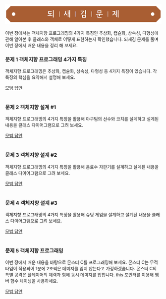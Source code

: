 ![](../../images/exercise_title.png "되새김문제")

이번 장에서는 객체지향 프로그래밍의 4가지 특징인 추상화, 캡슐화, 상속성, 다형성에 관해 알아본 후 클래스와 객체로 어떻게 표현하는지 확인했습니다. 되새김 문제를 풀며 이번 장에서 배운 내용을 정리 해 보세요.

### 문제 1 객체지향 프로그래밍 4가지 특징
객체지향 프로그래밍은 추상화, 캡슐화, 상속성, 다형성 등 4가지 특징이 있습니다. 각 특징의 핵심을 요약해서 설명해 보세요.

[모범 답안](https://github.com/mystous/DoItCPP/tree/main/exercise/ch07/solution_02.md "문제 1번 정답")
<br /><br />

### 문제 2 객체지향 설계 #1
객체지향 프로그래밍의 4가지 특징을 활용해 야구팀의 선수와 코치를 설계하고 설계된 내용을 클래스 다이어그램으로 그려 보세요.

[모범 답안](https://github.com/mystous/DoItCPP/tree/main/exercise/ch07/solution_02.md "문제 2번 정답")
<br /><br />

### 문제 3 객체지향 설계 #2
객체지향 프로그래밍의 4가지 특징을 활용해 음료수 자판기를 설계하고 설계된 내용을 클래스 다이어그램으로 그려 보세요.

[모범 답안](https://github.com/mystous/DoItCPP/tree/main/exercise/ch07/solution_03.md "문제 3번 정답")
<br /><br />

### 문제 4 객체지향 설계 #3
객체지향 프로그래밍의 4가지 특징을 활용해 슈팅 게임을 설계하고 설계된 내용을 클래스 다이어그램으로 그려 보세요.

[모범 답안](https://github.com/mystous/DoItCPP/tree/main/exercise/ch07/solution_04.md "문제 4번 정답")
<br /><br />

### 문제 5 객체지향 프로그래밍
이번 장에서 배운 내용을 바탕으로 몬스터 C를 프로그래밍해 보세요. 몬스터 C는 무적 타임이 적용되어 1분에 2초씩은 데미지를 입지 않는다고 가정하겠습니다. 몬스터 C의 특별 공격은 플레이어의 체력과 힘에 동시 데미지를 입힙니다. this 포인터를 이용해 멤버 함수 체이닝을 사용하세요.

[모범 답안](https://github.com/mystous/DoItCPP/tree/main/exercise/ch07/solution_05.md "문제 5번 정답")
